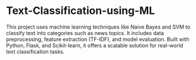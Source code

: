 # Text-Classification-using-ML
This project uses machine learning techniques like Naive Bayes and SVM to classify text into categories such as news topics. It includes data preprocessing, feature extraction (TF-IDF), and model evaluation. Built with Python, Flask, and Scikit-learn, it offers a scalable solution for real-world text classification tasks.
